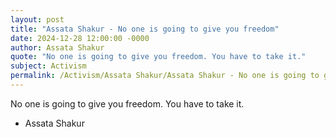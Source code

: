 ```yaml
---
layout: post
title: "Assata Shakur - No one is going to give you freedom"
date: 2024-12-28 12:00:00 -0000
author: Assata Shakur
quote: "No one is going to give you freedom. You have to take it."
subject: Activism
permalink: /Activism/Assata Shakur/Assata Shakur - No one is going to give you freedom
---
```


No one is going to give you freedom. You have to take it.

- Assata Shakur
